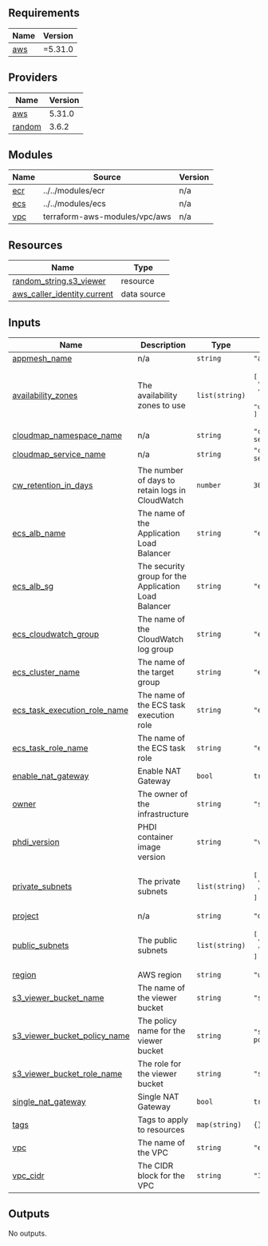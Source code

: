 <!-- BEGIN_TF_DOCS -->
## Requirements

| Name | Version |
|------|---------|
| <a name="requirement_aws"></a> [aws](#requirement\_aws) | =5.31.0 |

## Providers

| Name | Version |
|------|---------|
| <a name="provider_aws"></a> [aws](#provider\_aws) | 5.31.0 |
| <a name="provider_random"></a> [random](#provider\_random) | 3.6.2 |

## Modules

| Name | Source | Version |
|------|--------|---------|
| <a name="module_ecr"></a> [ecr](#module\_ecr) | ../../modules/ecr | n/a |
| <a name="module_ecs"></a> [ecs](#module\_ecs) | ../../modules/ecs | n/a |
| <a name="module_vpc"></a> [vpc](#module\_vpc) | terraform-aws-modules/vpc/aws | n/a |

## Resources

| Name | Type |
|------|------|
| [random_string.s3_viewer](https://registry.terraform.io/providers/hashicorp/random/latest/docs/resources/string) | resource |
| [aws_caller_identity.current](https://registry.terraform.io/providers/hashicorp/aws/5.31.0/docs/data-sources/caller_identity) | data source |

## Inputs

| Name | Description | Type | Default | Required |
|------|-------------|------|---------|:--------:|
| <a name="input_appmesh_name"></a> [appmesh\_name](#input\_appmesh\_name) | n/a | `string` | `"appmesh"` | no |
| <a name="input_availability_zones"></a> [availability\_zones](#input\_availability\_zones) | The availability zones to use | `list(string)` | <pre>[<br>  "us-east-1a",<br>  "us-east-1b",<br>  "us-east-1c"<br>]</pre> | no |
| <a name="input_cloudmap_namespace_name"></a> [cloudmap\_namespace\_name](#input\_cloudmap\_namespace\_name) | n/a | `string` | `"cloudmap-service-connect"` | no |
| <a name="input_cloudmap_service_name"></a> [cloudmap\_service\_name](#input\_cloudmap\_service\_name) | n/a | `string` | `"cloudmap-services"` | no |
| <a name="input_cw_retention_in_days"></a> [cw\_retention\_in\_days](#input\_cw\_retention\_in\_days) | The number of days to retain logs in CloudWatch | `number` | `30` | no |
| <a name="input_ecs_alb_name"></a> [ecs\_alb\_name](#input\_ecs\_alb\_name) | The name of the Application Load Balancer | `string` | `"ecs-alb"` | no |
| <a name="input_ecs_alb_sg"></a> [ecs\_alb\_sg](#input\_ecs\_alb\_sg) | The security group for the Application Load Balancer | `string` | `"ecs-albsg"` | no |
| <a name="input_ecs_cloudwatch_group"></a> [ecs\_cloudwatch\_group](#input\_ecs\_cloudwatch\_group) | The name of the CloudWatch log group | `string` | `"ecs-cwlg"` | no |
| <a name="input_ecs_cluster_name"></a> [ecs\_cluster\_name](#input\_ecs\_cluster\_name) | The name of the target group | `string` | `"ecs-cluster"` | no |
| <a name="input_ecs_task_execution_role_name"></a> [ecs\_task\_execution\_role\_name](#input\_ecs\_task\_execution\_role\_name) | The name of the ECS task execution role | `string` | `"ecs-tern"` | no |
| <a name="input_ecs_task_role_name"></a> [ecs\_task\_role\_name](#input\_ecs\_task\_role\_name) | The name of the ECS task role | `string` | `"ecs-tr"` | no |
| <a name="input_enable_nat_gateway"></a> [enable\_nat\_gateway](#input\_enable\_nat\_gateway) | Enable NAT Gateway | `bool` | `true` | no |
| <a name="input_owner"></a> [owner](#input\_owner) | The owner of the infrastructure | `string` | `"skylight"` | no |
| <a name="input_phdi_version"></a> [phdi\_version](#input\_phdi\_version) | PHDI container image version | `string` | `"v1.4.4"` | no |
| <a name="input_private_subnets"></a> [private\_subnets](#input\_private\_subnets) | The private subnets | `list(string)` | <pre>[<br>  "176.24.1.0/24",<br>  "176.24.3.0/24"<br>]</pre> | no |
| <a name="input_project"></a> [project](#input\_project) | n/a | `string` | `"dibbs-ce"` | no |
| <a name="input_public_subnets"></a> [public\_subnets](#input\_public\_subnets) | The public subnets | `list(string)` | <pre>[<br>  "176.24.2.0/24",<br>  "176.24.4.0/24"<br>]</pre> | no |
| <a name="input_region"></a> [region](#input\_region) | AWS region | `string` | `"us-east-1"` | no |
| <a name="input_s3_viewer_bucket_name"></a> [s3\_viewer\_bucket\_name](#input\_s3\_viewer\_bucket\_name) | The name of the viewer bucket | `string` | `"s3-viewer"` | no |
| <a name="input_s3_viewer_bucket_policy_name"></a> [s3\_viewer\_bucket\_policy\_name](#input\_s3\_viewer\_bucket\_policy\_name) | The policy name for the viewer bucket | `string` | `"s3-viewer-policy"` | no |
| <a name="input_s3_viewer_bucket_role_name"></a> [s3\_viewer\_bucket\_role\_name](#input\_s3\_viewer\_bucket\_role\_name) | The role for the viewer bucket | `string` | `"s3-viewer-role"` | no |
| <a name="input_single_nat_gateway"></a> [single\_nat\_gateway](#input\_single\_nat\_gateway) | Single NAT Gateway | `bool` | `true` | no |
| <a name="input_tags"></a> [tags](#input\_tags) | Tags to apply to resources | `map(string)` | `{}` | no |
| <a name="input_vpc"></a> [vpc](#input\_vpc) | The name of the VPC | `string` | `"ecs-vpc"` | no |
| <a name="input_vpc_cidr"></a> [vpc\_cidr](#input\_vpc\_cidr) | The CIDR block for the VPC | `string` | `"176.24.0.0/16"` | no |

## Outputs

No outputs.
<!-- END_TF_DOCS -->